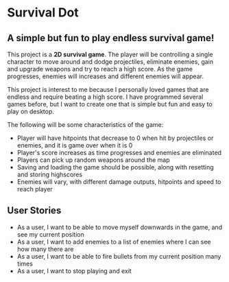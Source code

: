 
# Survival Dot

## A simple but fun to play endless survival game!

This project is a **2D survival game**. The player will be controlling a single character to move around and dodge
projectiles, eliminate enemies, gain and upgrade weapons and try to reach a high score. As the game progresses, enemies
will increases and different enemies will appear.

This project is interest to me because I personally loved games that are endless and require beating a high score. 
I have programmed several games before, but I want to create one that is simple but fun and easy to play on desktop.

The following will be some characteristics of the game:

- Player will have hitpoints that decrease to 0 when hit by projectiles or enemies, and it is game over when it is 0
- Player's score increases as time progresses and enemies are eliminated
- Players can pick up random weapons around the map
- Saving and loading the game should be possible, along with resetting and storing highscores
- Enemies will vary, with different damage outputs, hitpoints and speed to reach player

## User Stories
- As a user, I want to be able to move myself downwards in the game, and see my current position
- As a user, I want to add enemies to a list of enemies where I can see how many there are
- As a user, I want to be able to fire bullets from my current position many times 
- As a user, I want to stop playing and exit


